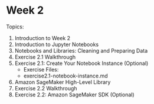 # Week 2

Topics:
1. Introduction to Week 2
1. Introduction to Jupyter Notebooks
1. Notebooks and Libraries: Cleaning and Preparing Data
1. Exercise 2.1 Walkthrough
1. Exercise 2.1: Create Your Notebook Instance (Optional)
    * Exercise Files:
    * exercise2.1-notebook-instance.md
1. Amazon SageMaker High-Level Library 
1. Exercise 2.2 Walkthrough
1. Exercise 2.2: Amazon SageMaker SDK (Optional)
